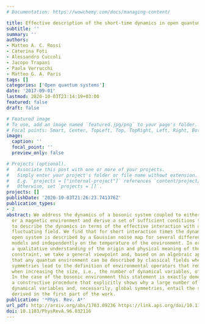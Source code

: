 ```yaml
---
# Documentation: https://wowchemy.com/docs/managing-content/

title: Effective description of the short-time dynamics in open quantum systems
subtitle: ''
summary: ''
authors:
- Matteo A. C. Rossi
- Caterina Foti
- Alessandro Cuccoli
- Jacopo Trapani
- Paola Verrucchi
- Matteo G. A. Paris
tags: []
categories: ['Open quantum systems']
date: '2017-09-01'
lastmod: 2020-10-03T23:14:19+03:00
featured: false
draft: false

# Featured image
# To use, add an image named `featured.jpg/png` to your page's folder.
# Focal points: Smart, Center, TopLeft, Top, TopRight, Left, Right, BottomLeft, Bottom, BottomRight.
image:
  caption: ''
  focal_point: ''
  preview_only: false

# Projects (optional).
#   Associate this post with one or more of your projects.
#   Simply enter your project's folder or file name without extension.
#   E.g. `projects = ["internal-project"]` references `content/project/deep-learning/index.md`.
#   Otherwise, set `projects = []`.
projects: []
publishDate: '2020-10-03T21:26:23.741376Z'
publication_types:
- 2
abstract: We address the dynamics of a bosonic system coupled to either a bosonic
  or a magnetic environment and derive a set of sufficient conditions that allow one
  to describe the dynamics in terms of the effective interaction with a classical
  fluctuating field. We find that for short interaction times the dynamics of the
  open system is described by a Gaussian noise map for several different interaction
  models and independently on the temperature of the environment. In order to go beyond
  a qualitative understanding of the origin and physical meaning of the above short-time
  constraint, we take a general viewpoint and, based on an algebraic approach, suggest
  that any quantum environment can be described by classical fields whenever global
  symmetries lead to the definition of environmental operators that remain well defined
  when increasing the size, i.e., the number of dynamical variables, of the environment.
  In the case of the bosonic environment this statement is exactly demonstrated via
  a constructive procedure that explicitly shows why a large number of environmental
  dynamical variables and, necessarily, global symmetries, entail the set of conditions
  derived in the first part of the work.
publication: '*Phys. Rev. A*'
url_pdf: http://arxiv.org/abs/1703.09236 https://link.aps.org/doi/10.1103/PhysRevA.96.032116
doi: 10.1103/PhysRevA.96.032116
---
```

